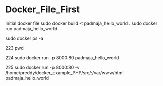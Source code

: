 # Docker_File_First
Initial docker file
sudo docker build -t padmaja_hello_world .
sudo docker run padmaja_hello_world
  
 
   sudo docker ps -a
  
  223  pwd
  
  
  224  sudo docker run -p 8000:80 padmaja_hello_world
  
  
  225  sudo docker run -p 8000:80 -v /home/preddy/docker_example_PHP/src/:/var/www/html padmaja_hello_world
